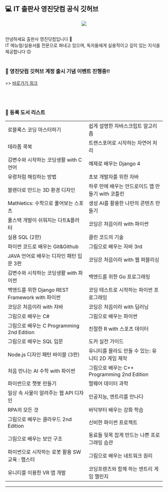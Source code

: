 ## 💻 IT 출판사 영진닷컴 공식 깃허브
<p align="center"><img src="https://github.com/user-attachments/assets/d75411e7-9c25-47d7-8404-5e6184977796"></p>
</br>
안녕하세요 출판사 영진닷컴입니다 👋  </br>
IT 메뉴얼/실용서를 전문으로 펴내고 있으며, 독자들에게 실용적이고 깊이 있는 지식을 제공합니다 😊

</br>
</br>

### 🚀 영진닷컴 깃허브 계정 출시 기념 이벤트 진행중!!
=> [바로가기 링크](https://x.com/ydot2/status/1856935949177163960)

</br>
</br>

### 🌱 등록 도서 리스트
| | |
| --- | --- |
| 로블록스 코딩 마스터하기 | 쉽게 설명한 자바스크립트 알고리즘 |
| 테라폼 쿡북 | 트랜스포머로 시작하는 자연어 처리 |
| 김변수와 시작하는 코딩생활 with C언어 | 예제로 배우는 Django 4 |
| 유령처럼 해킹하는 방법 | 초보 개발자를 위한 자바 |
| 블렌더로 만드는 3D 환경 디자인 | 하루 만에 배우는 안드로이드 앱 만들기 with 코틀린 |
| Mathletics: 수학으로 풀어보는 스포츠 | 생성 AI를 활용한 나만의 콘텐츠 만들기 |
| 풀스택 개발이 쉬워지는 다트&플러터 | 코딩은 처음이라 with 파이썬 |
| 실용 SQL (2판) | 클린 코드의 기술 |
| 파이썬 코드로 배우는 Git&Github | 그림으로 배우는 자바 3rd |
| JAVA 언어로 배우는 디자인 패턴 입문 3판 | 코딩은 처음이라 with 웹 퍼블리싱 |
| 김변수와 시작하는 코딩생활 with 파이썬 | 백엔드를 위한 Go 프로그래밍 |
| 백엔드를 위한 Django REST Framework with 파이썬 | 코딩 테스트로 시작하는 파이썬 프로그래밍 |
| 코딩은 처음이라 with 자바 | 코딩은 처음이라 with 딥러닝 |
| 그림으로 배우는 C# | 그림으로 배우는 파이썬 |
| 그림으로 배우는 C Programming 2nd Edition | 친절한 R with 스포츠 데이터 |
| 그림으로 배우는 SQL 입문 | 도커 실전 가이드 |
| Node.js 디자인 패턴 바이블 (3판) | 유니티를 몰라도 만들 수 있는: 유니티 2D 게임 제작 |
| 처음 만나는 AI 수학 with 파이썬 | 그림으로 배우는 C++ Programming 2nd Edition |
| 파이썬으로 챗봇 만들기 | 멀웨어 데이터 과학 |
| 일상 속 사물이 알려주는 웹 API 디자인 | 인공지능, 엔트리를 만나다 |
| RPA의 모든 것 | 바닥부터 배우는 강화 학습 |
| 그림으로 배우는 클라우드 2nd Edition | 신비한 파이썬 프로젝트 |
| 그림으로 배우는 보안 구조 | 동료들 뒷목 잡게 만드는 나쁜 프로그래밍 습관 |
| 파이썬으로 시작하는 로봇 활용 SW 교육 : 햄스터 | 그림으로 배우는 네트워크 원리 |
| 유니티를 이용한 VR 앱 개발 | 코딩프렌즈와 함께 하는 엔트리 게임 챌린지 |

---
